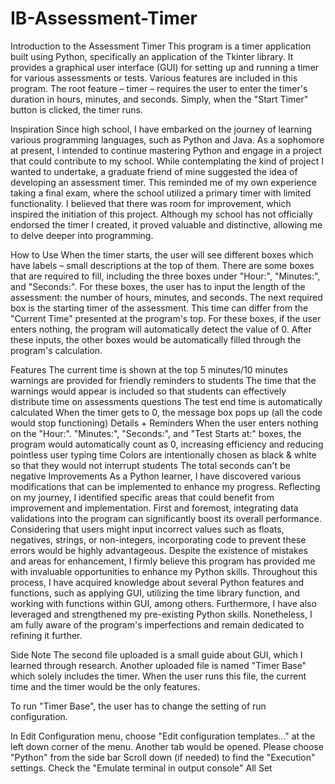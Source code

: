 # IB-Assessment-Timer
Introduction to the Assessment Timer
This program is a timer application built using Python, specifically an application of the Tkinter library. It provides a graphical user interface (GUI) for setting up and running a timer for various assessments or tests. Various features are included in this program. The root feature – timer – requires the user to enter the timer's duration in hours, minutes, and seconds. Simply, when the "Start Timer" button is clicked, the timer runs.

Inspiration
Since high school, I have embarked on the journey of learning various programming languages, such as Python and Java. As a sophomore at present, I intended to continue mastering Python and engage in a project that could contribute to my school. While contemplating the kind of project I wanted to undertake, a graduate friend of mine suggested the idea of developing an assessment timer. This reminded me of my own experience taking a final exam, where the school utilized a primary timer with limited functionality. I believed that there was room for improvement, which inspired the initiation of this project. Although my school has not officially endorsed the timer I created, it proved valuable and distinctive, allowing me to delve deeper into programming.

How to Use
When the timer starts, the user will see different boxes which have labels – small descriptions at the top of them. There are some boxes that are required to fill, including the three boxes under "Hour:", "Minutes:", and "Seconds:". For these boxes, the user has to input the length of the assessment: the number of hours, minutes, and seconds. The next required box is the starting timer of the assessment. This time can differ from the "Current Time" presented at the program's top. For these boxes, if the user enters nothing, the program will automatically detect the value of 0. After these inputs, the other boxes would be automatically filled through the program's calculation.

Features
The current time is shown at the top
5 minutes/10 minutes warnings are provided for friendly reminders to students
The time that the warnings would appear is included so that students can effectively distribute time on assessments questions
The test end time is automatically calculated
When the timer gets to 0, the message box pops up (all the code would stop functioning)
Details + Reminders
When the user enters nothing on the "Hour:". "Minutes:", "Seconds:", and "Test Starts at:" boxes, the program would automatically count as 0, increasing efficiency and reducing pointless user typing time
Colors are intentionally chosen as black & white so that they would not interrupt students
The total seconds can't be negative
Improvements
As a Python learner, I have discovered various modifications that can be implemented to enhance my progress. Reflecting on my journey, I identified specific areas that could benefit from improvement and implementation. First and foremost, integrating data validations into the program can significantly boost its overall performance. Considering that users might input incorrect values such as floats, negatives, strings, or non-integers, incorporating code to prevent these errors would be highly advantageous. Despite the existence of mistakes and areas for enhancement, I firmly believe this program has provided me with invaluable opportunities to enhance my Python skills. Throughout this process, I have acquired knowledge about several Python features and functions, such as applying GUI, utilizing the time library function, and working with functions within GUI, among others. Furthermore, I have also leveraged and strengthened my pre-existing Python skills. Nonetheless, I am fully aware of the program's imperfections and remain dedicated to refining it further.

Side Note
The second file uploaded is a small guide about GUI, which I learned through research. Another uploaded file is named "Timer Base" which solely includes the timer. When the user runs this file, the current time and the timer would be the only features.

To run "Timer Base", the user has to change the setting of run configuration.

In Edit Configuration menu, choose "Edit configuration templates..." at the left down corner of the menu.
Another tab would be opened.
Please choose "Python" from the side bar
Scroll down (if needed) to find the "Execution" settings.
Check the "Emulate terminal in output console"
All Set
